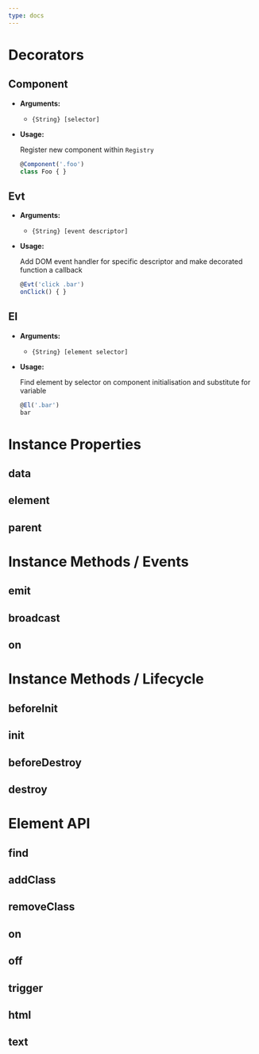 ```yaml
---
type: docs
---
```


# Decorators

## Component

- **Arguments:**
  - `{String} [selector]`
  
- **Usage:**

  Register new component within ``Registry``
  ```js
  @Component('.foo')
  class Foo { }
  ```
  
## Evt

- **Arguments:**
  - `{String} [event descriptor]`
  
- **Usage:**

  Add DOM event handler for specific descriptor and make decorated function a callback
  ```js
  @Evt('click .bar')
  onClick() { }
  ```
## El

- **Arguments:**
  - `{String} [element selector]`
  
- **Usage:**
  
  Find element by selector on component initialisation and substitute for variable
  ```js
  @El('.bar')
  bar
  ```

# Instance Properties
  
## data

## element

## parent

# Instance Methods / Events

## emit

## broadcast

## on
  
# Instance Methods / Lifecycle

## beforeInit

## init

## beforeDestroy

## destroy
  
# Element API

## find

## addClass

## removeClass

## on

## off

## trigger

## html

## text